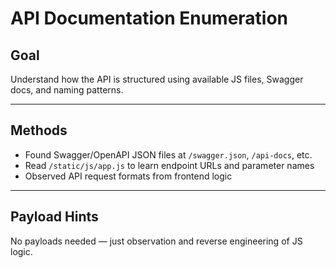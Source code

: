 # API Documentation Enumeration

## Goal

Understand how the API is structured using available JS files, Swagger docs, and naming patterns.

---

## Methods

- Found Swagger/OpenAPI JSON files at `/swagger.json`, `/api-docs`, etc.
- Read `/static/js/app.js` to learn endpoint URLs and parameter names
- Observed API request formats from frontend logic

---

## Payload Hints

No payloads needed — just observation and reverse engineering of JS logic.

